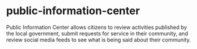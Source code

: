 public-information-center
=========================

Public Information Center allows citizens to review activities published by the local government, submit requests for service in their community, and review social media feeds to see what is being said about their community.